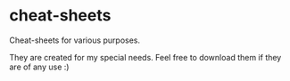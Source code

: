 # cheat-sheets
Cheat-sheets for various purposes.


They are created for my special needs. Feel free to download them if they are of any use :)
